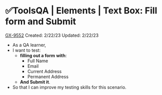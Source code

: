 # ✅ToolsQA | Elements | Text Box: Fill form and Submit

[GX-9552](https://upexgalaxy9.atlassian.net/browse/GX-9552) Created: 2/22/23 Updated: 2/22/23

*   As a QA learner,
*   I want to test:
    *   **filling out a form** **with**:
        *   Full Name
        *   Email
        *   Current Address
        *   Permanent Address
    *   **And Submit it**.
*   So that I can improve my testing skills for this scenario.